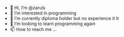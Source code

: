 - 👋 Hi, I’m @zaruls
- 👀 I’m interested in programming
- 🌱 I’m currently diploma holder but no experience it It
- 💞️ I’m looking to learn programming again
- 📫 How to reach me ...

<!---
zaruls/zaruls is a ✨ special ✨ repository because its `README.md` (this file) appears on your GitHub profile.
You can click the Preview link to take a look at your changes.
--->
